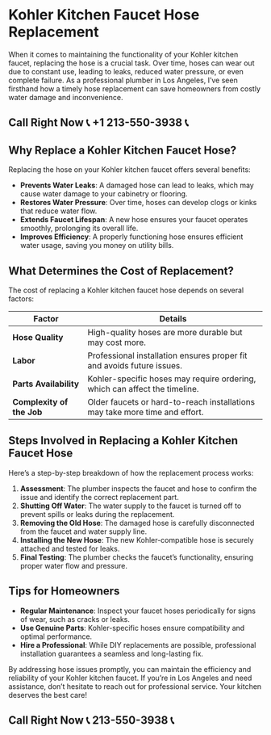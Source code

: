 # Kohler Kitchen Faucet Hose Replacement

When it comes to maintaining the functionality of your Kohler kitchen faucet, replacing the hose is a crucial task. Over time, hoses can wear out due to constant use, leading to leaks, reduced water pressure, or even complete failure. As a professional plumber in Los Angeles, I’ve seen firsthand how a timely hose replacement can save homeowners from costly water damage and inconvenience.

## Call Right Now 📞 +1 213-550-3938 📞

## Why Replace a Kohler Kitchen Faucet Hose?

Replacing the hose on your Kohler kitchen faucet offers several benefits:

- **Prevents Water Leaks**: A damaged hose can lead to leaks, which may cause water damage to your cabinetry or flooring.  
- **Restores Water Pressure**: Over time, hoses can develop clogs or kinks that reduce water flow.  
- **Extends Faucet Lifespan**: A new hose ensures your faucet operates smoothly, prolonging its overall life.  
- **Improves Efficiency**: A properly functioning hose ensures efficient water usage, saving you money on utility bills.  

## What Determines the Cost of Replacement?

The cost of replacing a Kohler kitchen faucet hose depends on several factors:

| **Factor**                 | **Details**                                                                 |
|----------------------------|-----------------------------------------------------------------------------|
| **Hose Quality**           | High-quality hoses are more durable but may cost more.                     |
| **Labor**                  | Professional installation ensures proper fit and avoids future issues.     |
| **Parts Availability**     | Kohler-specific hoses may require ordering, which can affect the timeline.  |
| **Complexity of the Job**  | Older faucets or hard-to-reach installations may take more time and effort. |

## Steps Involved in Replacing a Kohler Kitchen Faucet Hose

Here’s a step-by-step breakdown of how the replacement process works:

1. **Assessment**: The plumber inspects the faucet and hose to confirm the issue and identify the correct replacement part.  
2. **Shutting Off Water**: The water supply to the faucet is turned off to prevent spills or leaks during the replacement.  
3. **Removing the Old Hose**: The damaged hose is carefully disconnected from the faucet and water supply line.  
4. **Installing the New Hose**: The new Kohler-compatible hose is securely attached and tested for leaks.  
5. **Final Testing**: The plumber checks the faucet’s functionality, ensuring proper water flow and pressure.  

## Tips for Homeowners

- **Regular Maintenance**: Inspect your faucet hoses periodically for signs of wear, such as cracks or leaks.  
- **Use Genuine Parts**: Kohler-specific hoses ensure compatibility and optimal performance.  
- **Hire a Professional**: While DIY replacements are possible, professional installation guarantees a seamless and long-lasting fix.  

By addressing hose issues promptly, you can maintain the efficiency and reliability of your Kohler kitchen faucet. If you’re in Los Angeles and need assistance, don’t hesitate to reach out for professional service. Your kitchen deserves the best care!
## Call Right Now 📞 213-550-3938 📞